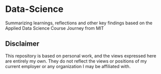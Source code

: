 # Data-Science
Summarizing learnings, reflections and other key findings based on the Applied Data Science Course Journey from MIT

## Disclaimer
This repository is based on personal work, and the views expressed here are entirely my own. They do not reflect the views or positions of my current employer or any organization I may be affiliated with.
